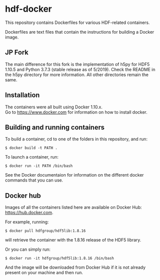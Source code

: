 # hdf-docker

This repository contains Dockerfiles for various HDF-related containers.

Dockerfiles are text files that contain the instructions for building a Docker image. 

## JP Fork

The main difference for this fork is the implementation of h5py for HDF5 1.10.5 and Python 3.7.3 (stable release as of 5/2019).
Check the README in the h5py directory for more information. All other directories remain the same.

## Installation

The containers were all built using Docker 1.10.x.  
Go to https://www.docker.com for information on how to install docker.

## Building and running containers

To build a container, cd to one of the folders in this repository, and run:

```$ docker build -t PATH .```

To launch a container, run:


```$ docker run -it PATH /bin/bash```

See the Docker documentaion for information on the different docker commands that you can use.

## Docker hub

Images of all the containers listed here are available on Docker Hub: https://hub.docker.com.

For example, running:


```$ docker pull hdfgroup/hdf5lib:1.8.16```

will retrieve the container with the 1.8.16 release of the HDF5 library.

Or you can simply run:

```$ docker run -it hdfgroup/hdf5lib:1.8.16 /bin/bash```

And the image will be downloaded from Docker Hub if it is not already present on your machine
and then run.
